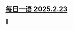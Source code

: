 <!--1740362300000-->
[每日一语 2025.2.23](https://chinadigitaltimes.net/chinese/716044.html)
------

<p>🤦</p><p><img decoding="async" src="https://chinadigitaltimes.net/chinese/files/2025/02/2.23.jpg" alt=""></p><div class="addtoany_share_save_container addtoany_content addtoany_content_bottom"><div class="a2a_kit a2a_kit_size_32 addtoany_list" data-a2a-url="https://chinadigitaltimes.net/chinese/716044.html" data-a2a-title="每日一语 2025.2.23"><a class="a2a_button_facebook" href="https://www.addtoany.com/add_to/facebook?linkurl=https%3A%2F%2Fchinadigitaltimes.net%2Fchinese%2F716044.html&amp;linkname=%E6%AF%8F%E6%97%A5%E4%B8%80%E8%AF%AD%202025.2.23" title="Facebook" rel="nofollow noopener" target="_blank"></a><a class="a2a_button_twitter" href="https://www.addtoany.com/add_to/twitter?linkurl=https%3A%2F%2Fchinadigitaltimes.net%2Fchinese%2F716044.html&amp;linkname=%E6%AF%8F%E6%97%A5%E4%B8%80%E8%AF%AD%202025.2.23" title="Twitter" rel="nofollow noopener" target="_blank"></a><a class="a2a_button_telegram" href="https://www.addtoany.com/add_to/telegram?linkurl=https%3A%2F%2Fchinadigitaltimes.net%2Fchinese%2F716044.html&amp;linkname=%E6%AF%8F%E6%97%A5%E4%B8%80%E8%AF%AD%202025.2.23" title="Telegram" rel="nofollow noopener" target="_blank"></a><a class="a2a_button_reddit" href="https://www.addtoany.com/add_to/reddit?linkurl=https%3A%2F%2Fchinadigitaltimes.net%2Fchinese%2F716044.html&amp;linkname=%E6%AF%8F%E6%97%A5%E4%B8%80%E8%AF%AD%202025.2.23" title="Reddit" rel="nofollow noopener" target="_blank"></a><a class="a2a_button_whatsapp" href="https://www.addtoany.com/add_to/whatsapp?linkurl=https%3A%2F%2Fchinadigitaltimes.net%2Fchinese%2F716044.html&amp;linkname=%E6%AF%8F%E6%97%A5%E4%B8%80%E8%AF%AD%202025.2.23" title="WhatsApp" rel="nofollow noopener" target="_blank"></a><a class="a2a_button_email" href="https://www.addtoany.com/add_to/email?linkurl=https%3A%2F%2Fchinadigitaltimes.net%2Fchinese%2F716044.html&amp;linkname=%E6%AF%8F%E6%97%A5%E4%B8%80%E8%AF%AD%202025.2.23" title="Email" rel="nofollow noopener" target="_blank"></a><a class="a2a_button_copy_link" href="https://www.addtoany.com/add_to/copy_link?linkurl=https%3A%2F%2Fchinadigitaltimes.net%2Fchinese%2F716044.html&amp;linkname=%E6%AF%8F%E6%97%A5%E4%B8%80%E8%AF%AD%202025.2.23" title="Copy Link" rel="nofollow noopener" target="_blank"></a><a class="a2a_dd addtoany_share_save addtoany_share" href="https://www.addtoany.com/share"></a></div></div>
